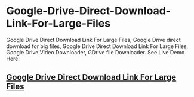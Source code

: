 # Google-Drive-Direct-Download-Link-For-Large-Files
Google Drive Direct Download Link For Large Files, Google Drive direct download for big files, Google Drive Direct Download Link For Large Files, Google Drive Video Downloader, GDrive file Downloader.
See Live Demo Here:
<a href='https://www.imamuddinwp.com/2024/03/google-drive-direct-download-link-for-large-files.html'><h2>Google Drive Direct Download Link For Large Files</h2></a> 
